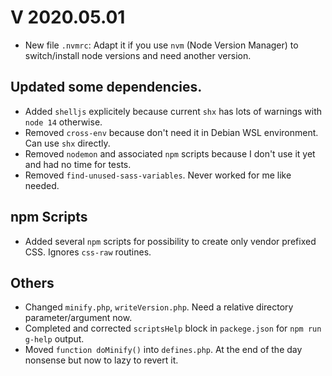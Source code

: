 # V 2020.05.01
- New file `.nvmrc`: Adapt it if you use `nvm` (Node Version Manager) to switch/install node versions and need another version. 

## Updated some dependencies.
- Added `shelljs` explicitely because current `shx` has lots of warnings with `node 14` otherwise.
- Removed `cross-env` because don't need it in Debian WSL environment. Can use `shx` directly.
- Removed `nodemon` and associated `npm` scripts because I don't use it yet and had no time for tests.
- Removed `find-unused-sass-variables`. Never worked for me like needed.

## npm Scripts
- Added several `npm` scripts for possibility to create only vendor prefixed CSS. Ignores `css-raw` routines.

## Others
- Changed `minify.php`, `writeVersion.php`. Need a relative directory parameter/argument now.
- Completed and corrected `scriptsHelp` block in `packege.json` for `npm run g-help` output.
- Moved `function doMinify()` into `defines.php`. At the end of the day nonsense but now to lazy to revert it.



